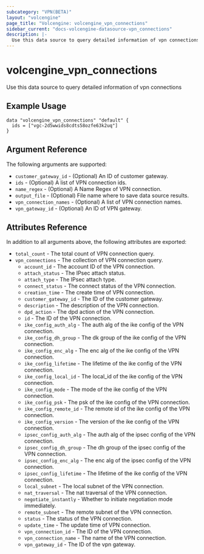 ```yaml
---
subcategory: "VPN(BETA)"
layout: "volcengine"
page_title: "Volcengine: volcengine_vpn_connections"
sidebar_current: "docs-volcengine-datasource-vpn_connections"
description: |-
  Use this data source to query detailed information of vpn connections
---
```

# volcengine_vpn_connections
Use this data source to query detailed information of vpn connections
## Example Usage
```hcl
data "volcengine_vpn_connections" "default" {
  ids = ["vgc-2d5wwids8cdts58ozfe63k2uq"]
}
```
## Argument Reference
The following arguments are supported:
* `customer_gateway_id` - (Optional) An ID of customer gateway.
* `ids` - (Optional) A list of VPN connection ids.
* `name_regex` - (Optional) A Name Regex of VPN connection.
* `output_file` - (Optional) File name where to save data source results.
* `vpn_connection_names` - (Optional) A list of VPN connection names.
* `vpn_gateway_id` - (Optional) An ID of VPN gateway.

## Attributes Reference
In addition to all arguments above, the following attributes are exported:
* `total_count` - The total count of VPN connection query.
* `vpn_connections` - The collection of VPN connection query.
    * `account_id` - The account ID of the VPN connection.
    * `attach_status` - The IPsec attach status.
    * `attach_type` - The IPsec attach type.
    * `connect_status` - The connect status of the VPN connection.
    * `creation_time` - The create time of VPN connection.
    * `customer_gateway_id` - The ID of the customer gateway.
    * `description` - The description of the VPN connection.
    * `dpd_action` - The dpd action of the VPN connection.
    * `id` - The ID of the VPN connection.
    * `ike_config_auth_alg` - The auth alg of the ike config of the VPN connection.
    * `ike_config_dh_group` - The dk group of the ike config of the VPN connection.
    * `ike_config_enc_alg` - The enc alg of the ike config of the VPN connection.
    * `ike_config_lifetime` - The lifetime of the ike config of the VPN connection.
    * `ike_config_local_id` - The local_id of the ike config of the VPN connection.
    * `ike_config_mode` - The mode of the ike config of the VPN connection.
    * `ike_config_psk` - The psk of the ike config of the VPN connection.
    * `ike_config_remote_id` - The remote id of the ike config of the VPN connection.
    * `ike_config_version` - The version of the ike config of the VPN connection.
    * `ipsec_config_auth_alg` - The auth alg of the ipsec config of the VPN connection.
    * `ipsec_config_dh_group` - The dh group of the ipsec config of the VPN connection.
    * `ipsec_config_enc_alg` - The enc alg of the ipsec config of the VPN connection.
    * `ipsec_config_lifetime` - The lifetime of the ike config of the VPN connection.
    * `local_subnet` - The local subnet of the VPN connection.
    * `nat_traversal` - The nat traversal of the VPN connection.
    * `negotiate_instantly` - Whether to initiate negotiation mode immediately.
    * `remote_subnet` - The remote subnet of the VPN connection.
    * `status` - The status of the VPN connection.
    * `update_time` - The update time of VPN connection.
    * `vpn_connection_id` - The ID of the VPN connection.
    * `vpn_connection_name` - The name of the VPN connection.
    * `vpn_gateway_id` - The ID of the vpn gateway.


